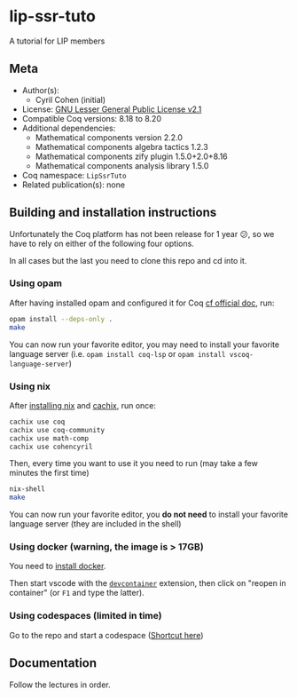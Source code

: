 <!---
This file was generated from `meta.yml`, please do not edit manually.
Follow the instructions on https://github.com/coq-community/templates to regenerate.
--->
# lip-ssr-tuto






A tutorial for LIP members

## Meta

- Author(s):
  - Cyril Cohen (initial)
- License: [GNU Lesser General Public License v2.1](LICENSE)
- Compatible Coq versions: 8.18 to 8.20
- Additional dependencies:
  - Mathematical components version 2.2.0
  - Mathematical components algebra tactics 1.2.3
  - Mathematical components zify plugin 1.5.0+2.0+8.16
  - Mathematical components analysis library 1.5.0
- Coq namespace: `LipSsrTuto`
- Related publication(s): none

## Building and installation instructions

Unfortunately the Coq platform has not been release for 1 year
:confused:, so we have to rely on either of the following four options.

In all cases but the last you need to clone this repo and cd into it.

### Using opam
After having installed opam and configured it for Coq [cf official
doc](https://coq.inria.fr/opam-using.html), run:
```bash
opam install --deps-only .
make
```
You can now run your favorite editor, you may need to install your
favorite language server (i.e. `opam install coq-lsp` or
`opam install vscoq-language-server`)

### Using nix
After [installing nix](https://nixos.org/download/) and
[cachix](https://docs.cachix.org/installation), run once:
```bash
cachix use coq
cachix use coq-community
cachix use math-comp
cachix use cohencyril
```

Then, every time you want to use it you need to run (may take a few
minutes the first time)
```bash
nix-shell
make
```
You can now run your favorite editor, you **do not need** to install your
favorite language server (they are included in the shell)

### Using docker (warning, the image is > 17GB)

You need to [install docker](https://docs.docker.com/engine/install/).

Then start vscode with the
[`devcontainer`](https://marketplace.visualstudio.com/items?itemName=ms-vscode-remote.remote-containers)
extension, then click on "reopen in container" (or `F1` and type the latter).

### Using codespaces (limited in time)

Go to the repo and start a codespace ([Shortcut
here](https://github.com/codespaces/new?ref=main&repo=876092766))

## Documentation

Follow the lectures in order.

